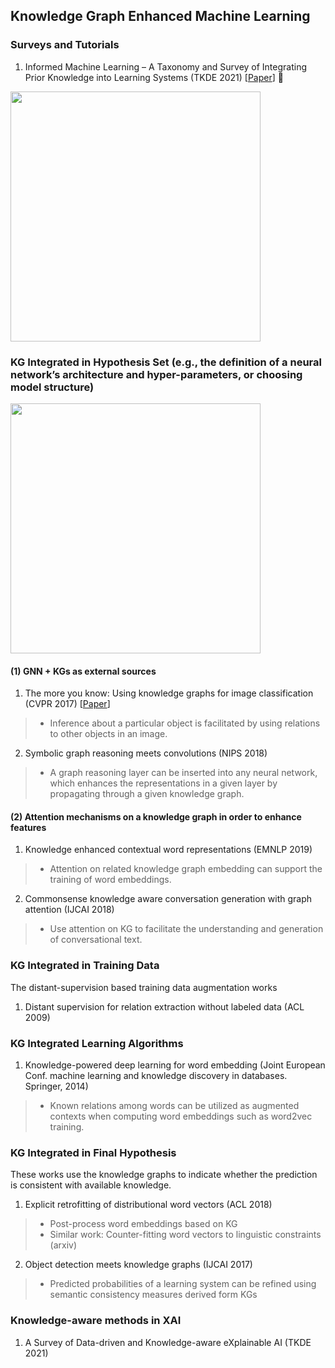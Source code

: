 ## Knowledge Graph Enhanced Machine Learning

### Surveys and Tutorials
1. Informed Machine Learning – A Taxonomy and Survey of Integrating Prior Knowledge into Learning Systems (TKDE 2021) [[Paper](https://arxiv.org/pdf/1903.12394.pdf)] 🌟
<img src="https://github.com/heathersherry/Knowledge-Graph-Tutorials-and-Papers/blob/master/figures/kg_ml.png" width="400" class="center" />

### KG Integrated in Hypothesis Set (e.g., the definition of a neural network’s architecture and hyper-parameters, or choosing model structure)
<img src="https://github.com/heathersherry/Knowledge-Graph-Tutorials-and-Papers/blob/master/figures/kg_hs.png" width="400" class="center" />

#### (1) GNN + KGs as external sources

1. The more you know: Using knowledge graphs for image classification (CVPR 2017) [[Paper](https://arxiv.org/pdf/1612.04844.pdf)]
> * Inference about a particular object is facilitated by using relations to other objects in an image.
2. Symbolic graph reasoning meets convolutions (NIPS 2018)
> * A graph reasoning layer can be inserted into any neural network, which enhances the representations in a given layer by propagating through a given knowledge graph.

#### (2) Attention mechanisms on a knowledge graph in order to enhance features
1. Knowledge enhanced contextual word representations (EMNLP 2019)
> * Attention on related knowledge graph embedding can support the training of word embeddings.
2. Commonsense knowledge aware conversation generation with graph attention (IJCAI 2018)
> * Use attention on KG to facilitate the understanding and generation of conversational text.

### KG Integrated in Training Data
The distant-supervision based training data augmentation works
1. Distant supervision for relation extraction without labeled data (ACL 2009)

### KG Integrated Learning Algorithms
1. Knowledge-powered deep learning for word embedding (Joint European Conf. machine learning and knowledge discovery in databases. Springer, 2014)
> * Known relations among words can be utilized as augmented contexts when computing word embeddings such as word2vec training.

### KG Integrated in Final Hypothesis
These works use the knowledge graphs to indicate whether the prediction is consistent with available knowledge.
1. Explicit retrofitting of distributional word vectors (ACL 2018)
> * Post-process word embeddings based on KG
> * Similar work: Counter-fitting word vectors to linguistic constraints (arxiv)
2. Object detection meets knowledge graphs (IJCAI 2017)
> * Predicted probabilities of a learning system can be refined using semantic consistency measures derived form KGs

### Knowledge-aware methods in XAI
1. A Survey of Data-driven and Knowledge-aware eXplainable AI (TKDE 2021)

